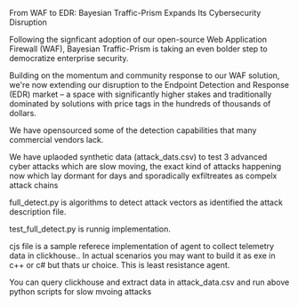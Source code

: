 From WAF to EDR: Bayesian Traffic-Prism Expands Its Cybersecurity Disruption 

Following the signficant adoption of our open-source Web Application Firewall (WAF), Bayesian Traffic-Prism is taking an even bolder step to democratize enterprise security. 

Building on the momentum and community response to our WAF solution, we're now extending our disruption to the Endpoint Detection and Response (EDR) market – a space with significantly higher stakes and traditionally dominated by solutions with price tags in the hundreds of thousands of dollars.

We have opensourced some of the detection capabilities that many commercial vendors lack.

We have uplaoded synthetic data (attack_dats.csv) to test 3 advanced cyber attacks which are slow moving, the exact kind of attacks happening now which lay dormant for days and sporadically exfiltreates as compelx attack chains

full_detect.py is algorithms to detect attack vectors as identified the attack description file.

test_full_detect.py is runnig implementation.

cjs file is a sample referece implementation of agent to collect telemetry data in clickhouse.. In actual scenarios you may want to build it as exe in c++ or c# but thats ur choice. This is least resistance agent.

You can query clickhouse and extract data in attack_data.csv and run above python scripts for slow mvoing attacks
